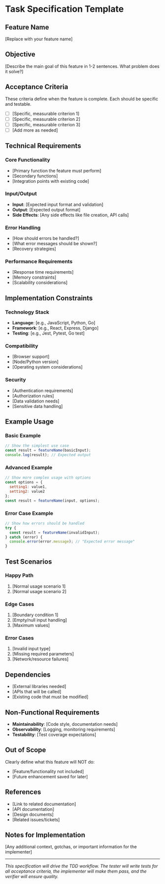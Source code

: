# Task Specification Template

## Feature Name
[Replace with your feature name]

## Objective
[Describe the main goal of this feature in 1-2 sentences. What problem does it solve?]

## Acceptance Criteria
These criteria define when the feature is complete. Each should be specific and testable.

- [ ] [Specific, measurable criterion 1]
- [ ] [Specific, measurable criterion 2]
- [ ] [Specific, measurable criterion 3]
- [ ] [Add more as needed]

## Technical Requirements

### Core Functionality
- [Primary function the feature must perform]
- [Secondary functions]
- [Integration points with existing code]

### Input/Output
- **Input**: [Expected input format and validation]
- **Output**: [Expected output format]
- **Side Effects**: [Any side effects like file creation, API calls]

### Error Handling
- [How should errors be handled?]
- [What error messages should be shown?]
- [Recovery strategies]

### Performance Requirements
- [Response time requirements]
- [Memory constraints]
- [Scalability considerations]

## Implementation Constraints

### Technology Stack
- **Language**: [e.g., JavaScript, Python, Go]
- **Framework**: [e.g., React, Express, Django]
- **Testing**: [e.g., Jest, Pytest, Go test]

### Compatibility
- [Browser support]
- [Node/Python version]
- [Operating system considerations]

### Security
- [Authentication requirements]
- [Authorization rules]
- [Data validation needs]
- [Sensitive data handling]

## Example Usage

### Basic Example
```javascript
// Show the simplest use case
const result = featureName(basicInput);
console.log(result); // Expected output
```

### Advanced Example
```javascript
// Show more complex usage with options
const options = {
  setting1: value1,
  setting2: value2
};
const result = featureName(input, options);
```

### Error Case Example
```javascript
// Show how errors should be handled
try {
  const result = featureName(invalidInput);
} catch (error) {
  console.error(error.message); // "Expected error message"
}
```

## Test Scenarios

### Happy Path
1. [Normal usage scenario 1]
2. [Normal usage scenario 2]

### Edge Cases
1. [Boundary condition 1]
2. [Empty/null input handling]
3. [Maximum values]

### Error Cases
1. [Invalid input type]
2. [Missing required parameters]
3. [Network/resource failures]

## Dependencies
- [External libraries needed]
- [APIs that will be called]
- [Existing code that must be modified]

## Non-Functional Requirements
- **Maintainability**: [Code style, documentation needs]
- **Observability**: [Logging, monitoring requirements]
- **Testability**: [Test coverage expectations]

## Out of Scope
Clearly define what this feature will NOT do:
- [Feature/functionality not included]
- [Future enhancement saved for later]

## References
- [Link to related documentation]
- [API documentation]
- [Design documents]
- [Related issues/tickets]

## Notes for Implementation
[Any additional context, gotchas, or important information for the implementer]

---
*This specification will drive the TDD workflow. The tester will write tests for all acceptance criteria, the implementer will make them pass, and the verifier will ensure quality.*